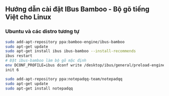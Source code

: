 

## Hướng dẫn cài đặt IBus Bamboo - Bộ gõ tiếng Việt cho Linux
### Ubuntu và các distro tương tự

```sh
sudo add-apt-repository ppa:bamboo-engine/ibus-bamboo
sudo apt-get update
sudo apt-get install ibus ibus-bamboo --install-recommends
ibus restart
# Đặt ibus-bamboo làm bộ gõ mặc định
env DCONF_PROFILE=ibus dconf write /desktop/ibus/general/preload-engines "['BambooUs', 'Bamboo']" && gsettings set org.gnome.desktop.input-sources sources "[('xkb', 'us'), ('ibus', 'Bamboo')]"
init 6
```

```sh
sudo add-apt-repository ppa:notepadqq-team/notepadqq
sudo apt-get update
sudo apt-get install notepadqq
```
